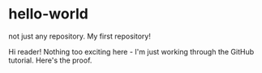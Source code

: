 # hello-world

not just any repository. My first repository!

Hi reader! Nothing too exciting here - I'm just working through the GitHub tutorial. Here's the proof. 

